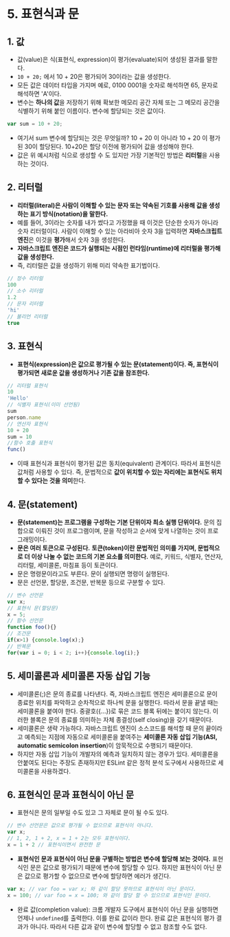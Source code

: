 # 5. 표현식과 문
## 1. 값
- 값(value)은 식(표현식, expression)이 평가(evaluate)되어 생성된 결과를 말한다. 
- `10 + 20;` 에서 10 + 20은 평가되어 30이라는 값을 생성한다.
- 모든 값은 데이터 타입을 가지며 예로, 0100 0001을 숫자로 해석하면 65, 문자로 해석하면 'A'이다.
- 변수는 **하나의 값**을 저장하기 위해 확보한 메모리 공간 자체 또는 그 메모리 공간을 식별하기 위해 붙인 이름이다. 변수에 할당되는 것은 값이다.
```js
var sum = 10 + 20;
```
- 여기서 sum 변수에 할당되는 것은 무엇일까? 10 + 20 이 아니라 10 + 20 이 평가된 30이 할당된다. 10+20은 할당 이전에 평가되어 값을 생성해야 한다. 
- 값은 위 예시처럼 식으로 생성할 수 도 있지만 가장 기본적인 방법은 **리터럴**을 사용하는 것이다.

## 2. 리터럴
- **리터럴(literal)은 사람이 이해할 수 있는 문자 또는 약속된 기호를 사용해 값을 생성하는 표기 방식(notation)을 말한다.**
- 예를 들어, 3이라는 숫자를 내가 썼다고 가정했을 때 이것은 단순한 숫자가 아니라 숫자 리터럴이다. 사람이 이해할 수 있는 아라비아 숫자 3을 입력하면 **자바스크립트 엔진**은 이것을 **평가**해서 숫자 3을 생성한다.
- **자바스크립트 엔진은 코드가 실행되는 시점인 런타임(runtime)에 리터럴을 평가해 값을 생성한다.**
- 즉, 리터럴은 값을 생성하기 위해 미리 약속한 표기법이다.
```js
// 정수 리터럴
100
// 소수 리터럴
1.2
// 문자 리터럴
'hi'
// 불리언 리터럴
true
```

## 3. 표현식
- **표현식(expression)은 값으로 평가될 수 있는 문(statement)이다. 즉, 표현식이 평가되면 새로운 값을 생성하거나 기존 값을 참조한다.**
```js
// 리터럴 표현식
10
'Hello'
// 식별자 표현식(이미 선언됨)
sum
person.name
// 연산자 표현식
10 + 20
sum = 10
//함수 호출 표현식
func()
```
- 이때 표현식과 표현식이 평가된 값은 동치(equivalent) 관계이다. 따라서 표현식은 값처럼 사용할 수 있다. 즉, 문법적으로 **값이 위치할 수 있는 자리에는 표현식도 위치할 수 있다는 것을 의미**한다.

## 4. 문(statement)
- **문(statement)는 프로그램을 구성하는 기본 단위이자 최소 실행 단위이다.** 문의 집합으로 이뤄진 것이 프로그램이며, 문을 작성하고 순서에 맞게 나열하는 것이 프로그래밍이다.
- **문은 여러 토큰으로 구성된다.** **토큰(token)이란 문법적인 의미를 가지며, 문법적으로 더 이상 나눌 수 없는 코드의 기본 요소를 의미한다.** 예로, 키워드, 식별자, 연산자, 리터럴, 세미콜론, 마침표 등이 토큰이다.
- 문은 명령문이라고도 부른다. 문이 실행되면 명령이 실행된다.
- 문은 선언문, 할당문, 조건문, 반복문 등으로 구분할 수 있다. 
```js
// 변수 선언문
var x;
// 표현식 문(할당문)
x = 5;
// 함수 선언문
function foo(){}
// 조건문
if(x>1) {console.log(x);}
// 반복문
for(var i = 0; i < 2; i++){console.log(i);}
```

## 5. 세미콜론과 세미콜론 자동 삽입 기능
- 세미콜론(;)은 문의 종료를 나타낸다. 즉, 자바스크립트 엔진은 세미콜론으로 문이 종료한 위치를 파악하고 순차적으로 하나씩 문을 실행한다. 따라서 문을 끝낼 때는 세미콜론을 붙여야 한다. 중괄호({...})로 묶은 코드 블록 뒤에는 붙이지 않는다. 이러한 블록은 문의 종료를 의미하는 자체 종결성(self closing)을 갖기 때문이다.
- 세미콜론은 생략 가능하다. 자바스크립트 엔진이 소스코드를 해석할 때 문의 끝이라고 예측되는 지점에 자동으로 세미콜론을 붙여주는 **세미콜론 자동 삽입 기능(ASI, automatic semicolon insertion**)이 암묵적으로 수행되기 때문이다.
- 하지만 자동 삽입 기능이 개발자의 예측과 일치하지 않는 경우가 있다. 세미콜론을 안붙여도 된다는 주장도 존재하지만 ESLint 같은 정적 분석 도구에서 사용하므로 세미콜론을 사용하겠다.

## 6. 표현식인 문과 표현식이 아닌 문
- 표현식은 문의 일부일 수도 있고 그 자체로 문이 될 수도 있다.
```js
// 변수 선언문은 값으로 평가될 수 없으므로 표현식이 아니다.
var x;
// 1, 2, 1 + 2, x = 1 + 2는 모두 표현식이다.
x = 1 + 2 // 표현식이면서 완전한 문
```
- **표현식인 문과 표현식이 아닌 문을 구별하는 방법은 변수에 할당해 보는 것이다.** 표현식인 문은 값으로 평가되기 때문에 변수에 할당할 수 있다. 하지만 표현식이 아닌 문은 값으로 평가할 수 없으므로 변수에 할당하면 에러가 생긴다. 
```js
var x; // var foo = var x; 와 같이 할당 못하므로 표현식이 아닌 문이다.
x = 100; // var foo = x = 100; 와 같이 할당 할 수 있으므로 표현식인 문이다. 
```
- 완료 값(completion value): 크롬 개발자 도구에서 표현식이 아닌 문을 실행하면 언제나 `undefined`를 출력한다. 이를 완료 값이라 한다. 완료 값은 표현식의 평가 결과가 아니다. 따라서 다른 값과 같이 변수에 할당할 수 없고 참조할 수도 없다.

